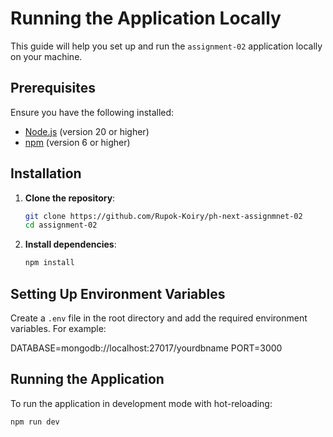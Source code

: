 # Running the Application Locally

This guide will help you set up and run the `assignment-02` application locally on your machine.

## Prerequisites

Ensure you have the following installed:

- [Node.js](https://nodejs.org/en/download/) (version 20 or higher)
- [npm](https://www.npmjs.com/get-npm) (version 6 or higher)

## Installation

1. **Clone the repository**:

    ```sh
    git clone https://github.com/Rupok-Koiry/ph-next-assignmnet-02
    cd assignment-02
    ```

2. **Install dependencies**:

    ```sh
    npm install
    ```

## Setting Up Environment Variables

Create a `.env` file in the root directory and add the required environment variables. For example:

DATABASE=mongodb://localhost:27017/yourdbname
PORT=3000

## Running the Application

To run the application in development mode with hot-reloading:

```sh
npm run dev
```